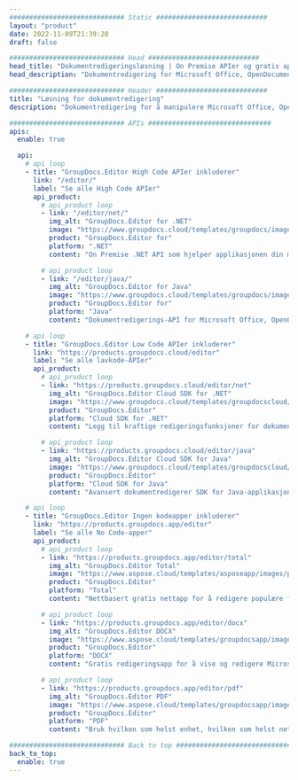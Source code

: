 ```yaml
---
############################# Static ############################
layout: "product"
date: 2022-11-09T21:39:28
draft: false

############################# Head ############################
head_title: "Dokumentredigeringsløsning | On Premise APIer og gratis apper"
head_description: "Dokumentredigering for Microsoft Office, OpenDocument, PDF og andre filformater ved å bruke On Premise APIer eller bruk Online Document Editor-appen."

############################# Header ############################
title: "Løsning for dokumentredigering"
description: "Dokumentredigering for å manipulere Microsoft Office, OpenOffice, PDF, HTML og andre dokumentfilformater."

############################# APIs ###############################
apis:
  enable: true

  api:
    # api loop
    - title: "GroupDocs.Editor High Code APIer inkluderer"
      link: "/editor/"
      label: "Se alle High Code APIer"
      api_product:
        # api_product loop
        - link: "/editor/net/"
          img_alt: "GroupDocs.Editor for .NET"
          image: "https://www.groupdocs.cloud/templates/groupdocs/images/product-logos/groupdocs-editor-net.png"
          product: "GroupDocs.Editor for"
          platform: ".NET"
          content: "On Premise .NET API som hjelper applikasjonen din med å vise, redigere og deretter konvertere dokumenter."

        # api_product loop
        - link: "/editor/java/"
          img_alt: "GroupDocs.Editor for Java"
          image: "https://www.groupdocs.cloud/templates/groupdocs/images/product-logos/groupdocs-editor-java.png"
          product: "GroupDocs.Editor for"
          platform: "Java"
          content: "Dokumentredigerings-API for Microsoft Office, OpenOffice, HTML og andre dokumenter for å manipulere i dine Java-baserte applikasjoner."

    # api loop
    - title: "GroupDocs.Editor Low Code APIer inkluderer"
      link: "https://products.groupdocs.cloud/editor"
      label: "Se alle lavkode-APIer"
      api_product:
        # api_product loop
        - link: "https://products.groupdocs.cloud/editor/net"
          img_alt: "GroupDocs.Editor Cloud SDK for .NET"
          image: "https://www.groupdocs.cloud/templates/groupdocscloud/images/sdk/272x272/groupdocs_editor-for-net.png"
          product: "GroupDocs.Editor"
          platform: "Cloud SDK for .NET"
          content: "Legg til kraftige redigeringsfunksjoner for dokumentformater i .NET-applikasjoner ved å bruke Cloud SDK for .NET. Rediger MS Office-, Web- og XML-dokumenter."

        # api_product loop
        - link: "https://products.groupdocs.cloud/editor/java"
          img_alt: "GroupDocs.Editor Cloud SDK for Java"
          image: "https://www.groupdocs.cloud/templates/groupdocscloud/images/sdk/272x272/groupdocs_editor-for-java.png"
          product: "GroupDocs.Editor"
          platform: "Cloud SDK for Java"
          content: "Avansert dokumentredigerer SDK for Java-applikasjoner for å redigere industristandard dokumentfilformater på en hvilken som helst plattform som kan kalle REST APIer."

    # api loop
    - title: "GroupDocs.Editor Ingen kodeapper inkluderer"
      link: "https://products.groupdocs.app/editor"
      label: "Se alle No Code-apper"
      api_product:
        # api_product loop
        - link: "https://products.groupdocs.app/editor/total"
          img_alt: "GroupDocs.Editor Total"
          image: "https://www.aspose.cloud/templates/asposeapp/images/products/logo/aspose_editor-app.png"
          product: "GroupDocs.Editor"
          platform: "Total"
          content: "Nettbasert gratis nettapp for å redigere populære filformater fra Office og OpenOffice."

        # api_product loop
        - link: "https://products.groupdocs.app/editor/docx"
          img_alt: "GroupDocs.Editor DOCX"
          image: "https://www.aspose.cloud/templates/groupdocsapp/images/products/logo/groupdocs_words-app.png"
          product: "GroupDocs.Editor"
          platform: "DOCX"
          content: "Gratis redigeringsapp for å vise og redigere Microsoft Word-dokumenter online."

        # api_product loop
        - link: "https://products.groupdocs.app/editor/pdf"
          img_alt: "GroupDocs.Editor PDF"
          image: "https://www.aspose.cloud/templates/groupdocsapp/images/products/logo/groupdocs_pdf-app.png"
          product: "GroupDocs.Editor"
          platform: "PDF"
          content: "Bruk hvilken som helst enhet, hvilken som helst nettleser til å vise eller redigere PDF- og XPS-dokumenter."

############################# Back to top ###############################
back_to_top:
  enable: true
---
```

